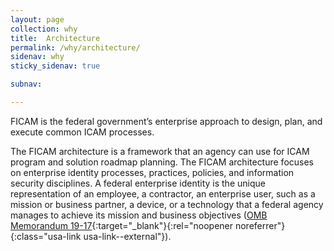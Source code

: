```yaml
---
layout: page
collection: why
title:  Architecture
permalink: /why/architecture/
sidenav: why
sticky_sidenav: true

subnav:

---
```


FICAM is the federal government’s enterprise approach to design, plan, and execute common ICAM processes.

The FICAM architecture is a framework that an agency can use for ICAM program and solution roadmap planning. The FICAM architecture focuses on enterprise identity processes, practices, policies, and information security disciplines. A federal enterprise identity is the unique representation of an employee, a contractor, an enterprise user, such as a mission or business partner, a device, or a technology that a federal agency manages to achieve its mission and business objectives ([OMB Memorandum 19-17](https://www.whitehouse.gov/wp-content/uploads/2019/05/M-19-17.pdf){:target="_blank"}{:rel="noopener noreferrer"}{:class="usa-link usa-link--external"}).
